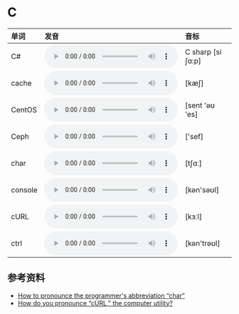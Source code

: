 
# C

| 单词  | 发音 | 音标 |
| :-- | :-- | :-- |
| C# | <audio :src="$withBase('/audio/C%23.mp3')" controls="controls" controlslist="nodownload"></audio> | C sharp [si ʃɑ:p] |
| cache | <audio :src="$withBase('/audio/cache.mp3')" controls="controls" controlslist="nodownload"></audio> | [kæʃ] |
| CentOS | <audio :src="$withBase('/audio/CentOS.mp3')" controls="controls" controlslist="nodownload"></audio> | [sent 'əʊ 'es] |
| Ceph | <audio :src="$withBase('/audio/Ceph.mp3')" controls="controls" controlslist="nodownload"></audio> | ['sef] |
| char | <audio :src="$withBase('/audio/char.mp3')" controls="controls" controlslist="nodownload"></audio> | [tʃɑː] |
| console | <audio :src="$withBase('/audio/console.mp3')" controls="controls" controlslist="nodownload"></audio> | [kən'səʊl] |
| cURL | <audio :src="$withBase('/audio/cURL.mp3')" controls="controls" controlslist="nodownload"></audio> | [kɜːl] |
| ctrl | <audio :src="$withBase('/audio/ctrl.mp3')" controls="controls" controlslist="nodownload"></audio> | [kən'trəʊl] |

## 参考资料

- [How to pronounce the programmer's abbreviation “char”](https://english.stackexchange.com/questions/60154/how-to-pronounce-the-programmers-abbreviation-char)
- [How do you pronounce “cURL,” the computer utility?](https://english.stackexchange.com/questions/48735/how-do-you-pronounce-curl-the-computer-utility?rq=1)
